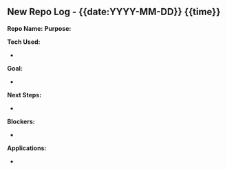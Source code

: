## New Repo Log - {{date:YYYY-MM-DD}} {{time}}

**Repo Name:** 
**Purpose:** 
<link>

**Tech Used:** 
- <!-- List of technologies -->

**Goal:** 
- <!-- Key features -->

**Next Steps:** 
- <!-- Planned next steps -->

**Blockers:** 
- <!-- Current blockers -->

**Applications:** 
- <!-- Potential applications -->
